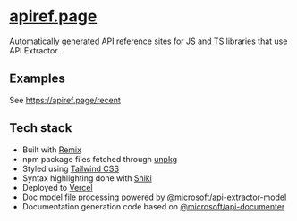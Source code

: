 # [apiref.page](https://apiref.page/)

Automatically generated API reference sites for JS and TS libraries that use API Extractor.

## Examples

See <https://apiref.page/recent>

## Tech stack

- Built with [Remix](https://remix.run/)
- npm package files fetched through [unpkg](https://unpkg.com/)
- Styled using [Tailwind CSS](https://tailwindcss.com/)
- Syntax highlighting done with [Shiki](https://shiki.matsu.io/)
- Deployed to [Vercel](https://vercel.com/)
- Doc model file processing powered by [@microsoft/api-extractor-model](https://www.npmjs.com/package/@microsoft/api-extractor-model)
- Documentation generation code based on [@microsoft/api-documenter](https://www.npmjs.com/package/@microsoft/api-documenter)
